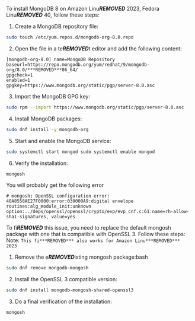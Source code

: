 
To install MongoDB 8 on Amazon Linu***REMOVED*** 2023, Fedora Linu***REMOVED*** 40, follow these steps:

1. Create a MongoDB repository file:

```bash
sudo touch /etc/yum.repos.d/mongodb-org-8.0.repo
```

2. Open the file in a te***REMOVED***t editor and add the following content:


```te***REMOVED***t
[mongodb-org-8.0] name=MongoDB Repository
baseurl=https://repo.mongodb.org/yum/redhat/9/mongodb-org/8.0/***REMOVED***86_64/
gpgcheck=1 
enabled=1 
gpgkey=https://www.mongodb.org/static/pgp/server-8.0.asc
```

3. Import the MongoDB GPG key:

```bash
sudo rpm --import https://www.mongodb.org/static/pgp/server-8.0.asc
```

4. Install MongoDB packages:

```bash
sudo dnf install -y mongodb-org
```

5. Start and enable the MongoDB service:

```bash
sudo systemctl start mongod sudo systemctl enable mongod
```

6. Verify the installation:

```bash
mongosh
```

You will probably get the following error

`# mongosh: OpenSSL configuration error: 40A8558AE27F0000:error:030000A9:digital envelope routines:alg_module_init:unknown option:../deps/openssl/openssl/crypto/evp/evp_cnf.c:61:name=rh-allow-sha1-signatures, value=yes`

To fi***REMOVED*** this issue, you need to replace the default mongosh package with one that is compatible with OpenSSL 3. Follow these steps:
Note:  `This fi***REMOVED*** also works for Amazon Linu***REMOVED*** 2023`

1. Remove the e***REMOVED***isting mongosh package:bash

```bash
sudo dnf remove mongodb-mongosh
```

2. Install the OpenSSL 3 compatible version:

```bash
sudo dnf install mongodb-mongosh-shared-openssl3
```

3. Do a final verification of the installation:

```bash
mongosh
```
